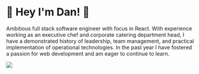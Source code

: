 # :wave: Hey I'm Dan! :wave:

Ambitious full stack software engineer with focus in React. With experience working as an executive chef and corporate catering department head, I have a demonstrated history of leadership, team management, and practical implementation of operational technologies. In the past year I have fostered a passion for web development and am eager to continue to learn.

<img src="https://cdn.jsdelivr.net/gh/devicons/devicon/icons/adonisjs/adonisjs-original.svg" />
